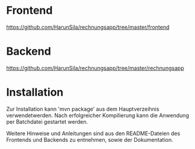 # Frontend
https://github.com/HarunSila/rechnungsapp/tree/master/frontend

# Backend
https://github.com/HarunSila/rechnungsapp/tree/master/rechnungsapp

# Installation
Zur Installation kann 'mvn package' aus dem Hauptverzeihnis verwendetwerden. Nach erfolgreicher Kompilierung kann die Anwendung per Batchdatei gestartet werden.

Weitere Hinweise und Anleitungen sind aus den README-Dateien des Frontends und Backends zu entnehmen, sowie der Dokumentation. 
